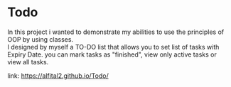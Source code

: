# Todo

In this project i wanted to demonstrate my abilities to use the principles of OOP by using classes. <br>
I designed by myself a TO-DO list that allows you to set list of tasks with Expiry Date. you can mark tasks as "finished", view only active tasks or view all tasks.

link: https://alfital2.github.io/Todo/



